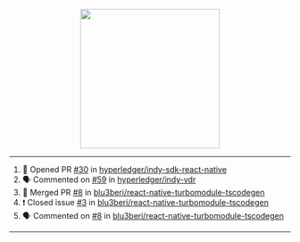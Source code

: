 <p align="center">
<img src="https://user-images.githubusercontent.com/61358536/126118557-75ac74a7-4655-4289-9a8d-e536322b7423.png" height="250" width="250"/>
</p>

---

<!--START_SECTION:activity-->
1. 💪 Opened PR [#30](https://github.com/hyperledger/indy-sdk-react-native/pull/30) in [hyperledger/indy-sdk-react-native](https://github.com/hyperledger/indy-sdk-react-native)
2. 🗣 Commented on [#59](https://github.com/hyperledger/indy-vdr/issues/59) in [hyperledger/indy-vdr](https://github.com/hyperledger/indy-vdr)
3. 🎉 Merged PR [#8](https://github.com/blu3beri/react-native-turbomodule-tscodegen/pull/8) in [blu3beri/react-native-turbomodule-tscodegen](https://github.com/blu3beri/react-native-turbomodule-tscodegen)
4. ❗️ Closed issue [#3](https://github.com/blu3beri/react-native-turbomodule-tscodegen/issues/3) in [blu3beri/react-native-turbomodule-tscodegen](https://github.com/blu3beri/react-native-turbomodule-tscodegen)
5. 🗣 Commented on [#8](https://github.com/blu3beri/react-native-turbomodule-tscodegen/issues/8) in [blu3beri/react-native-turbomodule-tscodegen](https://github.com/blu3beri/react-native-turbomodule-tscodegen)
<!--END_SECTION:activity-->

---
